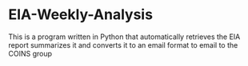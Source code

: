 # EIA-Weekly-Analysis
This is a program written in Python that automatically retrieves the EIA report summarizes it and converts it to an email format to email to the COINS group 
